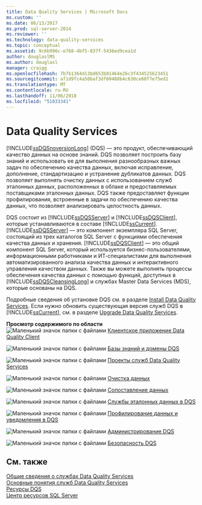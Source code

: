 ```yaml
---
title: Data Quality Services | Microsoft Docs
ms.custom: ''
ms.date: 06/13/2017
ms.prod: sql-server-2014
ms.reviewer: ''
ms.technology: data-quality-services
ms.topic: conceptual
ms.assetid: 9c6b996c-e768-4bf5-837f-5436ed9cea1d
author: douglaslMS
ms.author: douglasl
manager: craigg
ms.openlocfilehash: 7b7b1364d13bd653b81464e26c3f434525623451
ms.sourcegitcommit: af1d9fc4a50baf3df60488b4c630ce68f7e75ed1
ms.translationtype: MT
ms.contentlocale: ru-RU
ms.lasthandoff: 11/06/2018
ms.locfileid: "51033341"
---
```

# <a name="data-quality-services"></a>Data Quality Services
  [!INCLUDE[ssDQSnoversionLong](../includes/ssdqsnoversionlong-md.md)] (DQS) — это продукт, обеспечивающий качество данных на основе знаний. DQS позволяет построить базу знаний и использовать ее для выполнения разнообразных важных задач по обеспечению качества данных, включая исправление, дополнение, стандартизацию и устранение дубликатов данных. DQS позволяет выполнять очистку данных с использованием служб эталонных данных, расположенных в облаке и предоставляемых поставщиками эталонных данных. DQS также предоставляет функции профилирования, встроенные в задачи по обеспечению качества данных, что позволяет анализировать целостность данных.  
  
 DQS состоит из [!INCLUDE[ssDQSServer](../includes/ssdqsserver-md.md)] и [!INCLUDE[ssDQSClient](../includes/ssdqsclient-md.md)], которые устанавливаются в составе [!INCLUDE[ssCurrent](../includes/sscurrent-md.md)]. [!INCLUDE[ssDQSServer](../includes/ssdqsserver-md.md)] — это компонент экземпляра SQL Server, состоящий из трех каталогов SQL Server с функциями обеспечения качества данных и хранения. [!INCLUDE[ssDQSClient](../includes/ssdqsclient-md.md)] — это общий компонент SQL Server, который используется бизнес-пользователями, информационными работниками и ИТ-специалистами для выполнения автоматизированного анализа качества данных и интерактивного управления качеством данных. Также вы можете выполнять процессы обеспечения качества данных с помощью функций, доступных в [!INCLUDE[ssDQSCleansingLong](../includes/ssdqscleansinglong-md.md)] и службах Master Data Services (MDS), которые основаны на DQS.  
  
 Подробные сведения об установке DQS см. в разделе [Install Data Quality Services](install-windows/install-data-quality-services.md). Если нужно обновить существующая версия служб DQS в [!INCLUDE[ssCurrent](../includes/sscurrent-md.md)], см. в разделе [Upgrade Data Quality Services](../database-engine/install-windows/upgrade-data-quality-services.md).  
  
 **Просмотр содержимого по области**  
 ![Маленький значок папки с файлами](../../2014/integration-services/media/filefolder-small.gif "Маленький значок папки с файлами") [Клиентское приложение Data Quality Client](../../2014/data-quality-services/data-quality-client-application.md)  
  
 ![Маленький значок папки с файлами](../../2014/integration-services/media/filefolder-small.gif "Маленький значок папки с файлами") [Базы знаний и домены DQS](../../2014/data-quality-services/dqs-knowledge-bases-and-domains.md)  
  
 ![Маленький значок папки с файлами](../../2014/integration-services/media/filefolder-small.gif "Маленький значок папки с файлами") [Проекты служб Data Quality Services](../../2014/data-quality-services/data-quality-projects-dqs.md)  
  
 ![Маленький значок папки с файлами](../../2014/integration-services/media/filefolder-small.gif "Маленький значок папки с файлами") [Очистка данных](../../2014/data-quality-services/data-cleansing.md)  
  
 ![Маленький значок папки с файлами](../../2014/integration-services/media/filefolder-small.gif "Маленький значок папки с файлами") [Сопоставление данных](../../2014/data-quality-services/data-matching.md)  
  
 ![Маленький значок папки с файлами](../../2014/integration-services/media/filefolder-small.gif "Маленький значок папки с файлами") [Службы эталонных данных в DQS](../../2014/data-quality-services/reference-data-services-in-dqs.md)  
  
 ![Маленький значок папки с файлами](../../2014/integration-services/media/filefolder-small.gif "Маленький значок папки с файлами") [Профилирование данных и уведомления в DQS](../../2014/data-quality-services/data-profiling-and-notifications-in-dqs.md)  
  
 ![Маленький значок папки с файлами](../../2014/integration-services/media/filefolder-small.gif "Маленький значок папки с файлами") [Администрирование DQS](../../2014/data-quality-services/dqs-administration.md)  
  
 ![Маленький значок папки с файлами](../../2014/integration-services/media/filefolder-small.gif "Маленький значок папки с файлами") [Безопасность DQS](../../2014/data-quality-services/dqs-security.md)  
  
## <a name="see-also"></a>См. также  
 [Общие сведения о службах Data Quality Services](../../2014/data-quality-services/introduction-to-data-quality-services.md)   
 [Основные понятия служб Data Quality Services](../../2014/data-quality-services/data-quality-services-concepts.md)   
 [Ресурсы DQS](http://technet.microsoft.com/sqlserver/hh780961)   
 [Центр ресурсов SQL Server](http://go.microsoft.com/fwlink/?linkID=219676)  
  
  
